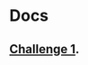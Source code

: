 # Docs
## [Challenge 1](https://github.com/larshaavaldsen/Capstone-Project/blob/main/Documentation/Challenge%201%20-%20SSH%20Bruteforce.md).
